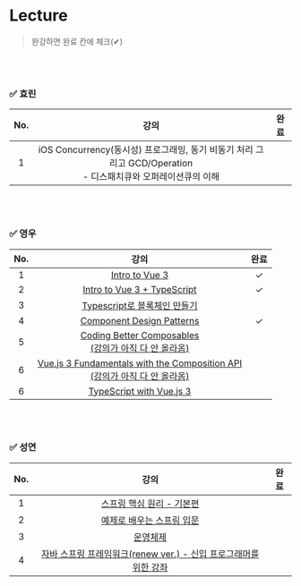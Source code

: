 # Lecture
> 완강하면 완료 칸에 체크(✔) 

<br><br>

### ✅ 효린

|No.| 강의 | 완료 | 
|:--:|:--:|:--: |
|1|iOS Concurrency(동시성) 프로그래밍, 동기 비동기 처리 그리고 GCD/Operation <br> - 디스패치큐와 오퍼레이션큐의 이해 | |



<br><br>

### ✅ 영우

|No.| 강의 | 완료 |
|:--:|:--:|:--:|
|1|[Intro to Vue 3](https://www.vuemastery.com/courses/intro-to-vue-3/intro-to-vue3) |✓|
|2|[Intro to Vue 3 + TypeScript](https://www.vuemastery.com/courses/vue3-typescript/why-vue-&-typescript) |✓|
|3|[Typescript로 블록체인 만들기](https://nomadcoders.co/typescript-for-beginners/lobby) ||
|4|[Component Design Patterns](https://www.vuemastery.com/courses/component-design-patterns/introduction) |✓|
|5|[Coding Better Composables<br/>(강의가 아직 다 안 올라옴)](https://www.vuemastery.com/courses/coding-better-composables/what-is-a-composable) ||
|6|[Vue.js 3 Fundamentals with the Composition API<br/>(강의가 아직 다 안 올라옴)](https://www.vuemastery.com/courses/coding-better-composables/what-is-a-composable) ||
|6|[TypeScript with Vue.js 3](https://vueschool.io/courses/typescript-with-vue-js-3) ||



<br><br>

### ✅ 성연

|No.| 강의 | 완료 |
|:--:|:--:|:--:|
|1| [스프링 핵심 원리 - 기본편](https://www.inflearn.com/course/%EC%8A%A4%ED%94%84%EB%A7%81-%ED%95%B5%EC%8B%AC-%EC%9B%90%EB%A6%AC-%EA%B8%B0%EB%B3%B8%ED%8E%B8/dashboard)  ||
|2| [예제로 배우는 스프링 입문](https://www.inflearn.com/course/spring_revised_edition/dashboard)  ||
|3| [운영체제](http://www.kocw.net/home/cview.do?cid=5c3c30382c7bbcf6) ||
|4|  [자바 스프링 프레임워크(renew ver.) - 신입 프로그래머를 위한 강좌](https://www.inflearn.com/course/%EC%8A%A4%ED%94%84%EB%A7%81-%ED%94%84%EB%A0%88%EC%9E%84%EC%9B%8C%ED%81%AC_renew)  ||





